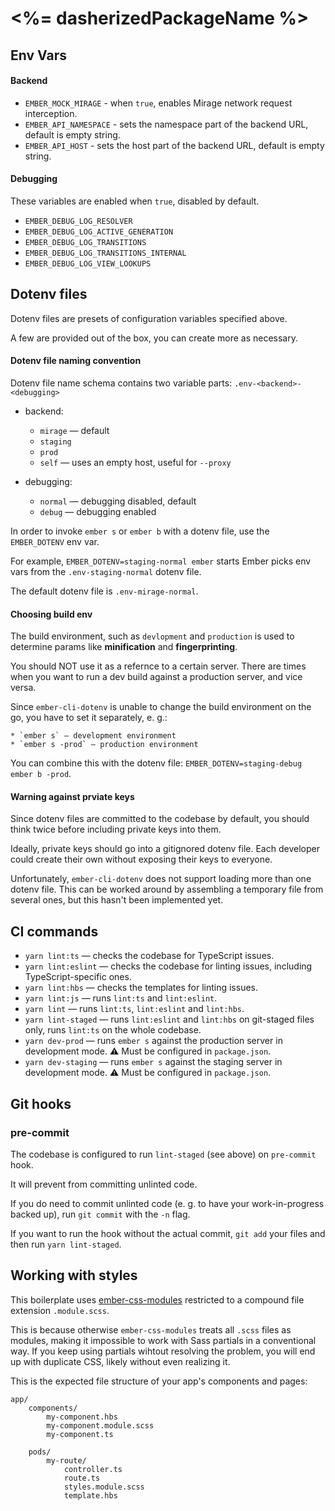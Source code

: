 # <%= dasherizedPackageName %>

## Env Vars

#### Backend

* `EMBER_MOCK_MIRAGE` - when `true`, enables Mirage network request interception.
* `EMBER_API_NAMESPACE` - sets the namespace part of the backend URL, default is empty string.
* `EMBER_API_HOST` - sets the host part of the backend URL, default is empty string.



#### Debugging

These variables are enabled when `true`, disabled by default.

* `EMBER_DEBUG_LOG_RESOLVER`
* `EMBER_DEBUG_LOG_ACTIVE_GENERATION`
* `EMBER_DEBUG_LOG_TRANSITIONS`
* `EMBER_DEBUG_LOG_TRANSITIONS_INTERNAL`
* `EMBER_DEBUG_LOG_VIEW_LOOKUPS`



## Dotenv files

Dotenv files are presets of configuration variables specified above.

A few are provided out of the box, you can create more as necessary.



#### Dotenv file naming convention

Dotenv file name schema contains two variable parts: `.env-<backend>-<debugging>`

* backend:
    * `mirage` — default
    * `staging`
    * `prod`
    * `self` — uses an empty host, useful for `--proxy`

* debugging:
    * `normal` — debugging disabled, default
    * `debug` — debugging enabled

In order to invoke `ember s` or `ember b` with a dotenv file, use the `EMBER_DOTENV` env var.

For example, `EMBER_DOTENV=staging-normal ember` starts Ember picks env vars from the `.env-staging-normal` dotenv file.

The default dotenv file is `.env-mirage-normal`.



#### Choosing build env

The build environment, such as `devlopment` and `production` is used to determine params like **minification** and **fingerprinting**.

You should NOT use it as a refernce to a certain server. There are times when you want to run a dev build against a production server, and vice versa.

Since `ember-cli-dotenv` is unable to change the build environment on the go, you have to set it separately, e. g.:

    * `ember s` — development environment
    * `ember s -prod` — production environment

You can combine this with the dotenv file: `EMBER_DOTENV=staging-debug ember b -prod`.



#### Warning against prviate keys

Since dotenv files are committed to the codebase by default, you should think twice before including private keys into them.

Ideally, private keys should go into a gitignored dotenv file. Each developer could create their own without exposing their keys to everyone.

Unfortunately, `ember-cli-dotenv` does not support loading more than one dotenv file. This can be worked around by assembling a temporary file from several ones, but this hasn't been implemented yet.



## CI commands

* `yarn lint:ts` — checks the codebase for TypeScript issues.
* `yarn lint:eslint` — checks the codebase for linting issues, including TypeScript-specific ones.
* `yarn lint:hbs` — checks the templates for linting issues.
* `yarn lint:js` — runs `lint:ts` and `lint:eslint`.
* `yarn lint` — runs `lint:ts`, `lint:eslint` and `lint:hbs`.
* `yarn lint-staged` — runs `lint:eslint` and `lint:hbs` on git-staged files only, runs `lint:ts` on the whole codebase.
* `yarn dev-prod` — runs `ember s` against the production server in development mode. ⚠ Must be configured in `package.json`.
* `yarn dev-staging` — runs `ember s` against the staging server in development mode. ⚠ Must be configured in `package.json`.



## Git hooks

### pre-commit

The codebase is configured to run `lint-staged` (see above) on `pre-commit` hook.

It will prevent from committing unlinted code.

If you do need to commit unlinted code (e. g. to have your work-in-progress backed up), run `git commit` with the `-n` flag.

If you want to run the hook without the actual commit, `git add` your files and then run `yarn lint-staged`.



## Working with styles

This boilerplate uses [ember-css-modules](https://github.com/salsify/ember-css-modules) restricted to a compound file extension `.module.scss`.

This is because otherwise `ember-css-modules` treats all `.scss` files as modules, making it impossible to work with Sass partials in a conventional way. If you keep using partials wihtout resolving the problem, you will end up with duplicate CSS, likely without even realizing it.

This is the expected file structure of your app's components and pages:

```
app/
    components/
        my-component.hbs
        my-component.module.scss
        my-component.ts
        
    pods/
        my-route/
            controller.ts
            route.ts
            styles.module.scss
            template.hbs
```
